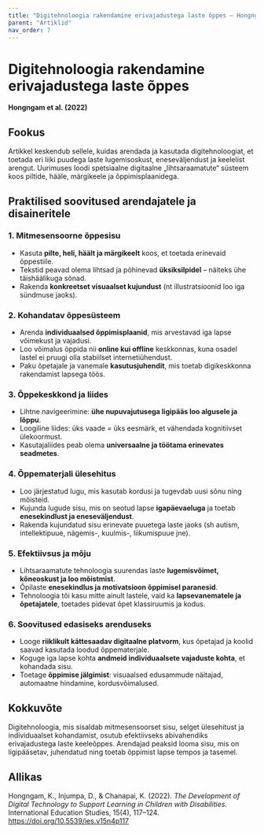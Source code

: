 ```yaml
---
title: "Digitehnoloogia rakendamine erivajadustega laste õppes – Hongngam et al (2022)"
parent: "Artiklid"
nav_order: 7
---
```


# Digitehnoloogia rakendamine erivajadustega laste õppes  
**Hongngam et al. (2022)**

## Fookus

Artikkel keskendub sellele, kuidas arendada ja kasutada digitehnoloogiat, et toetada eri liiki puudega laste lugemisoskust, eneseväljendust ja keelelist arengut. Uurimuses loodi spetsiaalne digitaalne „lihtsaraamatute“ süsteem koos piltide, hääle, märgikeele ja õppimisplaanidega.

## Praktilised soovitused arendajatele ja disaineritele

### 1. Mitmesensoorne õppesisu

- Kasuta **pilte, heli, häält ja märgikeelt** koos, et toetada erinevaid õppestiile.
- Tekstid peavad olema lihtsad ja põhinevad **üksiksilpidel** – näiteks ühe täishäälikuga sõnad.
- Rakenda **konkreetset visuaalset kujundust** (nt illustratsioonid loo iga sündmuse jaoks).

### 2. Kohandatav õppesüsteem

- Arenda **individuaalsed õppimisplaanid**, mis arvestavad iga lapse võimekust ja vajadusi.
- Loo võimalus õppida nii **online kui offline** keskkonnas, kuna osadel lastel ei pruugi olla stabiilset internetiühendust.
- Paku õpetajale ja vanemale **kasutusjuhendit**, mis toetab digikeskkonna rakendamist lapsega töös.

### 3. Õppekeskkond ja liides

- Lihtne navigeerimine: **ühe nupuvajutusega ligipääs loo algusele ja lõppu**.
- Loogiline liides: üks vaade = üks eesmärk, et vähendada kognitiivset ülekoormust.
- Kasutajaliides peab olema **universaalne ja töötama erinevates seadmetes**.

### 4. Õppematerjali ülesehitus

- Loo järjestatud lugu, mis kasutab kordusi ja tugevdab uusi sõnu ning mõisteid.
- Kujunda lugude sisu, mis on seotud lapse **igapäevaeluga** ja toetab **enesekindlust ja eneseväljendust**.
- Rakenda kujundatud sisu erinevate puuetega laste jaoks (sh autism, intellektipuue, nägemis-, kuulmis-, liikumispuue jne).

### 5. Efektiivsus ja mõju

- Lihtsaraamatute tehnoloogia suurendas laste **lugemisvõimet, kõneoskust ja loo mõistmist**.
- Õpilaste **enesekindlus ja motivatsioon õppimisel paranesid**.
- Tehnoloogia tõi kasu mitte ainult lastele, vaid ka **lapsevanematele ja õpetajatele**, toetades pidevat õpet klassiruumis ja kodus.

### 6. Soovitused edasiseks arenduseks

- Looge **riiklikult kättesaadav digitaalne platvorm**, kus õpetajad ja koolid saavad kasutada loodud õppematerjale.
- Koguge iga lapse kohta **andmeid individuaalsete vajaduste kohta**, et kohandada sisu.
- Toetage **õppimise jälgimist**: visuaalsed edusammude näitajad, automaatne hindamine, kordusvõimalused.

## Kokkuvõte

Digitehnoloogia, mis sisaldab mitmesensoorset sisu, selget ülesehitust ja individuaalset kohandamist, osutub efektiivseks abivahendiks erivajadustega laste keeleõppes. Arendajad peaksid looma sisu, mis on ligipääsetav, juhendatud ning toetab õppimist lapse tempos ja tasemel.

## Allikas

Hongngam, K., Injumpa, D., & Chanapai, K. (2022). *The Development of Digital Technology to Support Learning in Children with Disabilities*. International Education Studies, 15(4), 117–124. https://doi.org/10.5539/ies.v15n4p117
